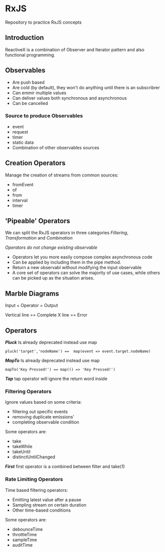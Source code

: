 # RxJS
Repository to practice RxJS concepts


## Introduction
ReactiveX is a combination of Observer and Iterator pattern and also functional programming.

## Observables
* Are push based
* Are cold (by default), they won't do anything until there is an subscribrer
* Can emmir multiple values
* Can deliver values both synchronous and asynchronous
* Can be cancelled

### Source to produce Observables
* event
* request
* timer
* static data
* Combination of other observables sources

## Creation Operators
Manage the creation of streams from common sources:
* fromEvent
* of
* from
* interval
* timer

## 'Pipeable' Operators
We can split the RxJS operators in three categories *Filtering*, *Transformation* and *Combination*

*Operators do not change existing observable*

* Operators let you more easily compose complex asynchronous code
* Can be applied by including them in the pipe method.
* Return a new observabl without modifying the input observable
* A core set of operators can solve the majority of use cases, while others can be picked up as the situation arises.

## Marble Diagrams
Input + Operator = Output

Vertical line == Complete
X line == Error

## Operators
***Pluck***
Is already deprecated instead use map
```
pluck('target','nodeName') ==  map(event => event.target.nodeName)
```

***MapTo***
Is already deprecated instead use map
```
mapTo('Key Pressed!') == map(() => 'Key Pressed!')
```

***Tap***
tap operator will ignore the return word inside

### Filtering Operators
Ignore values based on some criteria:
* filtering out specific events
* removing duplicate emissions'
* completing observable condition

Some operators are:
* take
* takeWhile
* takeUntil
* distinctUntilChanged

***First***
first operator is a combined between filter and take(1)

### Rate Limiting Operators
Time based filtering operators:
- Emitting latest value after a pause
- Sampling stream on certain duration
- Other time-based conditions

Some operators are:
* debounceTime
* throttleTime
* sampleTime
* auditTime